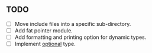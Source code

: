 ## TODO
- [ ] Move include files into a specific sub-directory.
- [ ] Add fat pointer module.
- [ ] Add formatting and printing option for dynamic types.
- [ ] Implement [optional](https://github.com/oktal/optional) type.